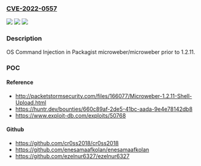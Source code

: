 ### [CVE-2022-0557](https://cve.mitre.org/cgi-bin/cvename.cgi?name=CVE-2022-0557)
![](https://img.shields.io/static/v1?label=Product&message=microweber%2Fmicroweber&color=blue)
![](https://img.shields.io/static/v1?label=Version&message=%3C%201.2.11%20&color=brighgreen)
![](https://img.shields.io/static/v1?label=Vulnerability&message=CWE-78%20Improper%20Neutralization%20of%20Special%20Elements%20used%20in%20an%20OS%20Command&color=brighgreen)

### Description

OS Command Injection in Packagist microweber/microweber prior to 1.2.11.

### POC

#### Reference
- http://packetstormsecurity.com/files/166077/Microweber-1.2.11-Shell-Upload.html
- https://huntr.dev/bounties/660c89af-2de5-41bc-aada-9e4e78142db8
- https://www.exploit-db.com/exploits/50768

#### Github
- https://github.com/cr0ss2018/cr0ss2018
- https://github.com/enesamaafkolan/enesamaafkolan
- https://github.com/ezelnur6327/ezelnur6327

